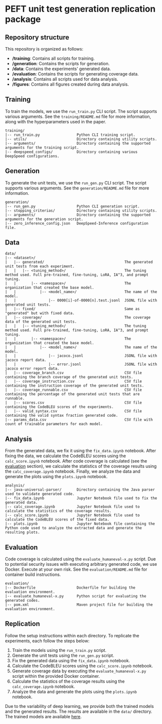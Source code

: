 # PEFT unit test generation replication package


## Repository structure

This repository is organized as follows:
- **/training**: Contains all scripts for training.
- **/generation**: Contains the scripts for generation.
- **/data**: Contains the experiments' generated data.
- **/evaluation**: Contains the scripts for generating coverage data.
- **/analysis**: Contains all scripts used for data analysis.
- **/figures**: Contains all figures created during data analysis.


## Training
To train the models, we use the `run_train.py` CLI script. The script supports various arguments. See the `training/README.md` file for more information, along with the hyperparameters used in the paper.

```
training/
|-- run_train.py                 Python CLI training script.
|-- utils/                       Directory containing utility scripts.
|-- arguments/                   Directory containing the supported arguments for the training script.
|-- deepspeed_configs/           Directory containing various DeepSpeed configurations.
````


## Generation
To generate the unit tests, we use the `run_gen.py` CLI script. The script supports various arguments. See the `generation/README.md` file for more information.
```
generation/
|-- run_gen.py                   Python CLI generation script.
|-- stopping_criterias/          Directory containing utility scripts.
|-- arguments/                   Directory containing the supported arguments for the generation script.
|-- zero_inference_config.json   DeepSpeed-Inference configuration file.
````


## Data
```
data/
|-- <dataset>/
|   |-- generated/                                     The generated unit tests from each experiment.
|   |   |-- <tuning_method>/                           The tuning method used. Full pre-trained, fine-tuning, LoRA, IA^3, and prompt tuning.
|   |       |-- <namespace>/                           The organization that created the base model.
|   |           |-- <model_name>/                      The name of the model.
|   |               |-- 0000[i]-of-0000[n].test.jsonl  JSONL file with generated unit tests.
|   |-- fixed/                                         Same as "generated" but with fixed data.
|   |-- coverage/                                      The coverage data of the generated unit tests.
|   |   |-- <tuning_method>/                           The tuning method used. Full pre-trained, fine-tuning, LoRA, IA^3, and prompt tuning.
|   |       |-- <namespace>/                           The organization that created the base model.
|   |           |-- <model_name>/                      The name of the model.
|   |               |-- jacoco.jsonl                   JSONL file with jacoco report data.
|   |               |-- error.jsonl                    JSONL file with jacoco error report data.
|   |-- coverage_branch.csv                            CSV file containing the branch coverage of the generated unit tests.
|   |-- coverage_instruction.csv                       CSV file containing the instruction coverage of the generated unit tests.
|   |-- coverage_runnable.csv                          CSV file containing the percentage of the generated unit tests that are runnable.
|   |-- scores.csv                                     CSV file containing the CodeBLEU scores of the experiments.
|   |-- valid_syntax.csv                               CSV file containing the valid syntax fraction generated code.
|-- params_data.csv                                    CSV file with count of trainable parameters for each model.
```


## Analysis
From the generated data, we fix it using the `fix_data.ipynb` notebook. After fixing the data, we calculate the CodeBLEU scores using the `calc_score.ipynb` notebook. After code coverage is calculated (see the [evaluation](#evaluation) section), we calculate the statistics of the coverage results using the `calc_coverage.ipynb` notebook. Finally, we analyze the data and generate the plots using the `plots.ipynb` notebook.
```
analysis/
|-- java-universal-parser/       Directory containing the Java parser used to validate generated code.
|-- fix_data.ipynb               Jupyter Notebook file used to fix the generated data.
|-- calc_coverage.ipynb          Jupyter Notebook file used to calculate the statistics of the coverage results.
|-- calc_score.ipynb             Jupyter Notebook file used to calculate the CodeBLEU scores of the fixed data.
|-- plots.ipynb                  Jupyter Notebook file containing the Python code used to analyze the extracted data and generate the resulting plots.
```

## Evaluation
Code coverage is calculated using the `evaluate_humaneval-x.py` script. Due to potential security issues with executing arbitrary generated code, we use Docker. Execute at your own risk. See the `evaluation/README.md` file for container build instructions.
````
evaluation/
|-- Dockerfile                   Dockerfile for building the evaluation environment.
|-- evaluate_humaneval-x.py      Python script for evaluating the generated codes.
|-- pom.xml                      Maven project file for building the evaluation environment.
````

## Replication
Follow the setup instructions within each directory. To replicate the experiments, each follow the steps below:

1. Train the models using the `run_train.py` script.
2. Generate the unit tests using the `run_gen.py` script.
3. Fix the generated data using the `fix_data.ipynb` notebook.
4. Calculate the CodeBLEU scores using the `calc_score.ipynb` notebook.
5. Generate coverage data by executing the `evaluate_humaneval-x.py` script within the provided Docker container.
6. Calculate the statistics of the coverage results using the `calc_coverage.ipynb` notebook.
5. Analyze the data and generate the plots using the `plots.ipynb` notebook.

Due to the variability of deep learning, we provide both the trained models and the generated results. The results are available in the `data/` directory. The trained models are available [here](https://huggingface.co/andstor/peft-unit-test-generation-experiments). 
